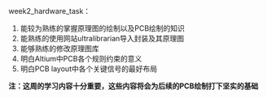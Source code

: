 week2_hardware_task：

1. 能较为熟练的掌握原理图的绘制以及PCB绘制的知识
2. 能熟练的使用网站ultralibrarian导入封装及其原理图
3. 能够熟练的修改原理图库
4. 明白Altium中PCB各个规则约束的意义
5. 明白PCB layout中各个关键信号的最好布局



**注：这周的学习内容十分重要，这些内容将会为后续的PCB绘制打下坚实的基础**